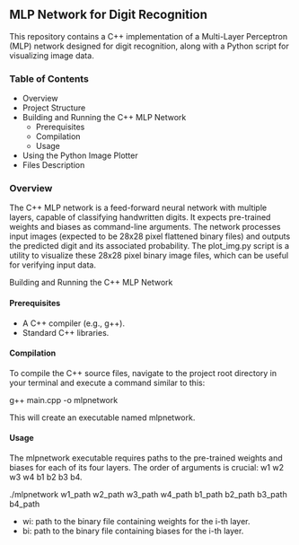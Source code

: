 <h2>MLP Network for Digit Recognition</h2>
<p>This repository contains a C++ implementation of a Multi-Layer Perceptron (MLP) network designed for digit recognition, along with a Python script for visualizing image data.</p>
<h3>Table of Contents</h3>
<ul>
  <li>Overview</li>
  <li>Project Structure</li>
  <li>Building and Running the C++ MLP Network
    <ul>
      <li>Prerequisites</li>
      <li>Compilation</li>
      <li>Usage</li>
    </ul>
  <li>Using the Python Image Plotter</li>
  <li>Files Description</li>
</ul>
<h3>Overview</h3>
<p>The C++ MLP network is a feed-forward neural network with multiple layers, capable of classifying handwritten digits.
  It expects pre-trained weights and biases as command-line arguments. The network processes input images
  (expected to be 28x28 pixel flattened binary files) and outputs the predicted digit and its associated probability.
  The plot_img.py script is a utility to visualize these 28x28 pixel binary image files, 
  which can be useful for verifying input data.</p>

</h3>Building and Running the C++ MLP Network</h3>
<h4>Prerequisites</h4>
<ul>
<li>A C++ compiler (e.g., g++).</li>
<li>Standard C++ libraries.</li>
</ul>
<h4>Compilation</h4>
<p>To compile the C++ source files, navigate to the project root directory in your terminal and execute a command similar to this:</p>
<p>g++ main.cpp -o mlpnetwork</p>
<p>This will create an executable named mlpnetwork.</p>
<h4>Usage</h4>
<p>The mlpnetwork executable requires paths to the pre-trained weights and biases for each of its four layers.
  The order of arguments is crucial: w1 w2 w3 w4 b1 b2 b3 b4.</p>
  <p>./mlpnetwork w1_path w2_path w3_path w4_path b1_path b2_path b3_path b4_path</p>
<ul>
<li>wi: path to the binary file containing weights for the i-th layer.</li>
<li>bi: path to the binary file containing biases for the i-th layer.</li></ul>
